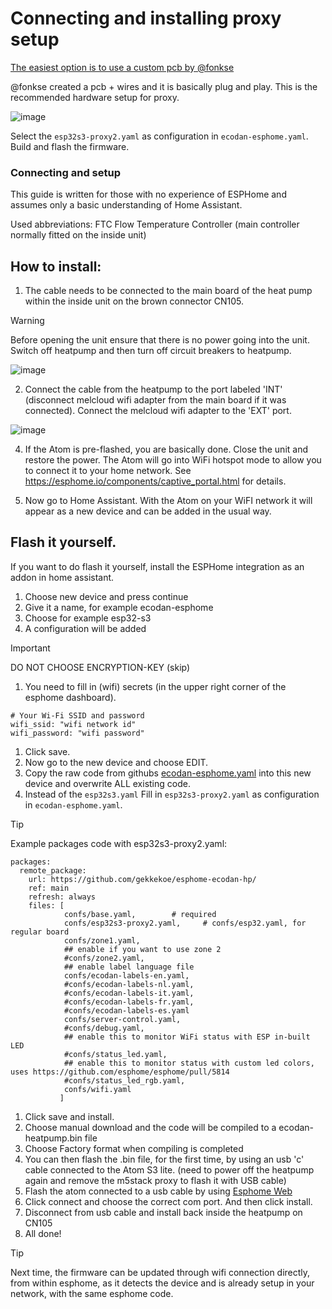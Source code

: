 # Connecting and installing proxy setup

[The easiest option is to use a custom pcb by @fonkse](https://github.com/gekkekoe/esphome-ecodan-hp/discussions/70#discussioncomment-11133291)

@fonkse created a pcb + wires and it is basically plug and play. This is the recommended hardware setup for proxy.

![image](https://github.com/gekkekoe/esphome-ecodan-hp/blob/main/img/proxy-setup.png?raw=true)

Select the `esp32s3-proxy2.yaml` as configuration in `ecodan-esphome.yaml`. Build and flash the firmware.

### Connecting and setup
This guide is written for those with no experience of ESPHome and assumes only a basic understanding of Home Assistant. 

Used abbreviations:
FTC Flow Temperature Controller (main controller normally fitted on the inside unit)
 
## How to install:

1. The cable needs to be connected to the main board of the heat pump within the inside unit on the brown connector CN105.

> [!WARNING]
> Before opening the unit ensure that there is no power going into the unit.
> Switch off heatpump and then turn off circuit breakers to heatpump.

 ![image](https://github.com/gekkekoe/esphome-ecodan-hp/blob/main/img/connection_FTC.jpg?raw=true)

2. Connect the cable from the heatpump to the port labeled 'INT' (disconnect melcloud wifi adapter from the main board if it was connected). Connect the melcloud wifi adapter to the 'EXT' port.
   
![image](https://github.com/gekkekoe/esphome-ecodan-hp/blob/main/img/proxy2_atom.jpg?raw=true)

4. If the Atom is pre-flashed, you are basically done. Close the unit and restore the power. The Atom will go into WiFi hotspot mode to allow you to connect it to your home network. See https://esphome.io/components/captive_portal.html for details.
 

5. Now go to Home Assistant. With the Atom on your WiFI network it will appear as a new device and can be added in the usual way.

## Flash it yourself.
If you want to do flash it yourself, install the ESPHome integration as an addon in home assistant. 
1. Choose new device and press continue
1. Give it a name, for example ecodan-esphome
1. Choose for example esp32-s3
1. A configuration will be added
> [!IMPORTANT]
> DO NOT CHOOSE ENCRYPTION-KEY (skip)

1. You need to fill in (wifi) secrets (in the upper right corner of the esphome dashboard).
```
# Your Wi-Fi SSID and password
wifi_ssid: "wifi network id"
wifi_password: "wifi password"
```

1. Click save.
1. Now go to the new device and choose EDIT.
1. Copy the raw code from githubs [ecodan-esphome.yaml](ecodan-esphome.yaml) into this new device and overwrite ALL existing code.
1. Instead of the `esp32s3.yaml` Fill in `esp32s3-proxy2.yaml` as configuration in `ecodan-esphome.yaml`.
> [!TIP]
> Example packages code with esp32s3-proxy2.yaml:
```
packages:
  remote_package:
    url: https://github.com/gekkekoe/esphome-ecodan-hp/
    ref: main
    refresh: always
    files: [ 
            confs/base.yaml,        # required
            confs/esp32s3-proxy2.yaml,     # confs/esp32.yaml, for regular board
            confs/zone1.yaml,
            ## enable if you want to use zone 2
            #confs/zone2.yaml,
            ## enable label language file
            confs/ecodan-labels-en.yaml,
            #confs/ecodan-labels-nl.yaml,
            #confs/ecodan-labels-it.yaml,
            #confs/ecodan-labels-fr.yaml,
            #confs/ecodan-labels-es.yaml
            confs/server-control.yaml,
            #confs/debug.yaml,
            ## enable this to monitor WiFi status with ESP in-built LED
            #confs/status_led.yaml,
            ## enable this to monitor status with custom led colors, uses https://github.com/esphome/esphome/pull/5814
            #confs/status_led_rgb.yaml,
            confs/wifi.yaml
           ]
```
1. Click save and install.
1. Choose manual download and the code will be compiled to a ecodan-heatpump.bin file
1. Choose Factory format when compiling is completed
1. You can then flash the .bin file, for the first time, by using an usb 'c' cable connected to the Atom S3 lite. (need to power off the heatpump again and remove the m5stack proxy to flash it with USB cable)
1. Flash the atom connected to a usb cable by using  [Esphome Web](https://web.esphome.io/?dashboard_install)
1. Click connect and choose the correct com port. And then click install.
1. Disconnect from usb cable and install back inside the heatpump on CN105
1. All done!

> [!TIP]
> Next time, the firmware can be updated through wifi connection directly, from within esphome, as it detects the device and is already setup in your network, with the same esphome code.
